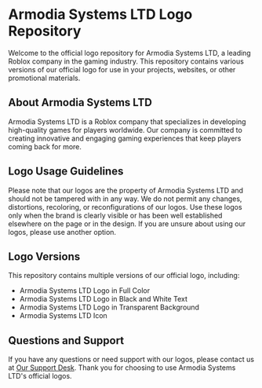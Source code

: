 # Armodia Systems LTD Logo Repository

Welcome to the official logo repository for Armodia Systems LTD, a leading Roblox company in the gaming industry. This repository contains various versions of our official logo for use in your projects, websites, or other promotional materials.

## About Armodia Systems LTD

Armodia Systems LTD is a Roblox company that specializes in developing high-quality games for players worldwide. Our company is committed to creating innovative and engaging gaming experiences that keep players coming back for more.

## Logo Usage Guidelines

Please note that our logos are the property of Armodia Systems LTD and should not be tampered with in any way. We do not permit any changes, distortions, recoloring, or reconfigurations of our logos. Use these logos only when the brand is clearly visible or has been well established elsewhere on the page or in the design. If you are unsure about using our logos, please use another option.

## Logo Versions

This repository contains multiple versions of our official logo, including:

- Armodia Systems LTD Logo in Full Color
- Armodia Systems LTD Logo in Black and White Text
- Armodia Systems LTD Logo in Transparent Background
- Armodia Systems LTD Icon

## Questions and Support

If you have any questions or need support with our logos, please contact us at [Our Support Desk](mailto:admin@bracketed.co.uk). Thank you for choosing to use Armodia Systems LTD's official logos.
